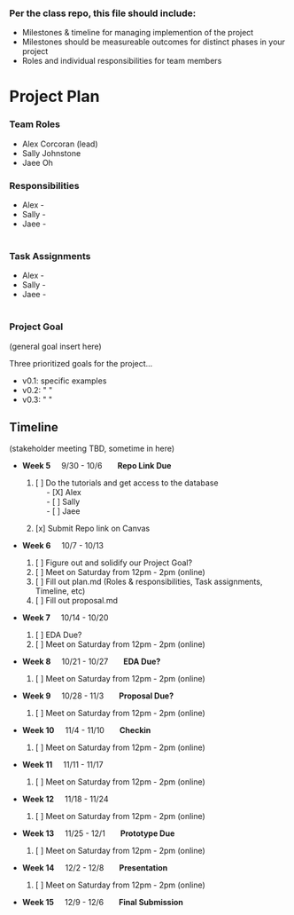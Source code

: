 ### Per the class repo, this file should include:

- Milestones & timeline for managing implemention of the project
- Milestones should be measureable outcomes for distinct phases in your project
- Roles and individual responsibilities for team members

# Project Plan

### Team Roles

- Alex Corcoran (lead)
- Sally Johnstone
- Jaee Oh
  <br>

### Responsibilities

- Alex - <br>
- Sally - <br>
- Jaee - <br>
  <br>

### Task Assignments

- Alex - <br>
- Sally - <br>
- Jaee - <br>
  <br>

### Project Goal

(general goal insert here)

Three prioritized goals for the project...

- v0.1: specific examples
- v0.2: " "
- v0.3: " "

## Timeline

(stakeholder meeting TBD, sometime in here)

- **Week 5** &nbsp; &nbsp; 9/30 - 10/6 &nbsp; &nbsp; &nbsp; **Repo Link Due**

  1. [ ] Do the tutorials and get access to the database <br>
         &nbsp; &nbsp; &nbsp;- [X] Alex <br>
         &nbsp; &nbsp; &nbsp;- [ ] Sally <br>
         &nbsp; &nbsp; &nbsp;- [ ] Jaee <br>

  2. [x] Submit Repo link on Canvas

- **Week 6** &nbsp; &nbsp; 10/7 - 10/13

  1. [ ] Figure out and solidify our Project Goal?
  2. [ ] Meet on Saturday from 12pm - 2pm (online)
  3. [ ] Fill out plan.md (Roles & responsibilities, Task assignments, Timeline, etc)
  4. [ ] Fill out proposal.md

- **Week 7** &nbsp; &nbsp; 10/14 - 10/20
  1. [ ] EDA Due?
  2. [ ] Meet on Saturday from 12pm - 2pm (online)
- **Week 8** &nbsp; &nbsp; 10/21 - 10/27 &nbsp; &nbsp; &nbsp; **EDA Due?**
  1. [ ] Meet on Saturday from 12pm - 2pm (online)
- **Week 9** &nbsp; &nbsp; 10/28 - 11/3 &nbsp; &nbsp; &nbsp; **Proposal Due?**
  1. [ ] Meet on Saturday from 12pm - 2pm (online)
- **Week 10** &nbsp; &nbsp; 11/4 - 11/10 &nbsp; &nbsp; &nbsp; **Checkin**
  1. [ ] Meet on Saturday from 12pm - 2pm (online)
- **Week 11** &nbsp; &nbsp; 11/11 - 11/17
  1. [ ] Meet on Saturday from 12pm - 2pm (online)
- **Week 12** &nbsp; &nbsp; 11/18 - 11/24
  1. [ ] Meet on Saturday from 12pm - 2pm (online)
- **Week 13** &nbsp; &nbsp; 11/25 - 12/1 &nbsp; &nbsp; &nbsp; **Prototype Due**
  1. [ ] Meet on Saturday from 12pm - 2pm (online)
- **Week 14** &nbsp; &nbsp; 12/2 - 12/8 &nbsp; &nbsp; &nbsp; **Presentation**
  1. [ ] Meet on Saturday from 12pm - 2pm (online)
- **Week 15** &nbsp; &nbsp; 12/9 - 12/6 &nbsp; &nbsp; &nbsp; **Final Submission**
